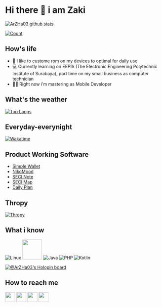 # Hi there 👋 i am Zaki
[![ArZHa03 github stats](https://github-readme-stats.vercel.app/api?username=ArZHa03&show_icons=true&theme=dracula)](https://github.com/ArZHa03)

[![Count](https://komarev.com/ghpvc/?username=ArZHa03&style=flat-square&color=red)](https://github.com/ArZHa03)

## How's life
- 📱 I like to custome rom on my devices to optimal for daily use
- 💻 Currently learning on EEPIS (The Electronic Engineering Polytechnic Institute of Surabaya), part time on my small business as computer technician
- 👨‍💻 Right now i'm mastering as Mobile Developer

## What's the weather
[![Top Langs](https://github-readme-stats.vercel.app/api/top-langs/?username=ArZHa03&layout=compact&theme=dracula)](https://github.com/ArZHa03)

## Everyday-everynight
[![Wakatime](https://github-readme-stats.vercel.app/api/wakatime?username=ArZHa03&theme=dracula)](https://github.com/ArZHa03)

## Product Working Software
- [Simple Wallet](https://play.google.com/store/apps/details?id=com.fn1.mobile_simple_wallet)
- [NikoMood](https://play.google.com/store/apps/details?id=com.agilepdbl.hl3_moodtracker)
- [SECI Note](https://play.google.com/store/apps/details?id=com.agilepdbl.note_taker)
- [SECI Map](https://play.google.com/store/apps/details?id=com.mindmap.mindmap)
- [Daily Plan](https://play.google.com/store/apps/details?id=com.agileteknik.dailyplan)

## Thropy
[![Thropy](https://github-profile-trophy.vercel.app/?username=ArZHa03&row=2&column=3)](https://github.com/ArZHa03)

## What i know
![Linux](https://www.vectorlogo.zone/logos/linux/linux-icon.svg)
<img src="https://github.com/isocpp/logos/raw/master/cpp_logo.svg" width="64">
![Java](https://www.vectorlogo.zone/logos/java/java-icon.svg)
![PHP](https://www.vectorlogo.zone/logos/php/php-icon.svg)
![Kotlin](https://www.vectorlogo.zone/logos/kotlin/kotlin-icon.svg)

[![@ArZHa03's Holopin board](https://holopin.io/api/user/board?user=ArZHa03)](https://holopin.io/@ArZHa03)

## How to reach me
[<img src="https://www.vectorlogo.zone/logos/instagram/instagram-tile.svg" width="32">](https://www.instagram.com/ar.z.ha)
[<img src="https://www.vectorlogo.zone/logos/telegram/telegram-tile.svg" width="32">](http://t.me/ariantozakihamdalah)
[<img src="https://www.vectorlogo.zone/logos/linkedin/linkedin-tile.svg" width="32">](https://linkedin.com/in/arianto-zaki-hamdalah-4a62b4243)
[<img src="https://d2fltix0v2e0sb.cloudfront.net/dev-badge.svg" width="32">](https://dev.to/arzha03)
